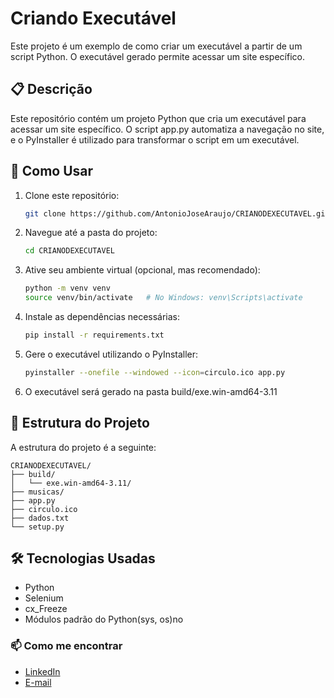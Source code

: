 # Criando Executável

Este projeto é um exemplo de como criar um executável a partir de um script Python. O executável gerado permite acessar um site específico. 

## 📋 Descrição
Este repositório contém um projeto Python que cria um executável para acessar um site específico. O script app.py automatiza a navegação no site, e o PyInstaller é utilizado para transformar o script em um executável.

## 🚀 Como Usar

1. Clone este repositório:
    ```sh
    git clone https://github.com/AntonioJoseAraujo/CRIANODEXECUTAVEL.git
    ```

2. Navegue até a pasta do projeto:
    ```sh
    cd CRIANODEXECUTAVEL
    ```

3. Ative seu ambiente virtual (opcional, mas recomendado):
    ```sh
    python -m venv venv
    source venv/bin/activate   # No Windows: venv\Scripts\activate
    ```

4. Instale as dependências necessárias:
    ```sh
    pip install -r requirements.txt
    ```

5. Gere o executável utilizando o PyInstaller:
    ```sh
    pyinstaller --onefile --windowed --icon=circulo.ico app.py
    ```

6. O executável será gerado na pasta build/exe.win-amd64-3.11
   

## 📂 Estrutura do Projeto

A estrutura do projeto é a seguinte:

```plaintext
CRIANODEXECUTAVEL/
├── build/
│   └── exe.win-amd64-3.11/
├── musicas/
├── app.py
├── circulo.ico
├── dados.txt
└── setup.py
```

## 🛠 Tecnologias Usadas
- Python
- Selenium
- cx_Freeze
- Módulos padrão do Python(sys, os)no

  
### 📫 Como me encontrar

- [LinkedIn](https://www.linkedin.com/in/antonio-jose-de-araujo/)
- [E-mail](dev.antonioaraujo@gmail.com)
